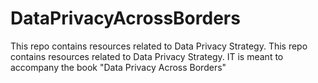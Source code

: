 # DataPrivacyAcrossBorders
This repo contains resources related to Data Privacy Strategy. This repo contains resources related to Data Privacy Strategy. IT is meant to accompany the book "Data Privacy Across Borders"
